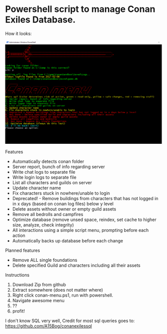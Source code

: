 # Powershell script to manage Conan Exiles Database.

How it looks:

![alt text](https://github.com/Wrexthor/Conan-Menu/blob/master/menu.PNG?raw=true "Logo Title Text 1")

Features
* Automatically detects conan folder
* Server report, bunch of info regarding server
* Write chat logs to separate file
* Write login logs to separate file
* List all characters and guilds on server
* Update character name
* Fix characters stuck in nowhere/unable to login
* Deprecated! - Remove buildings from characters that has not logged in in x days (based on conan log files) below y level
* Delete assets without owner or empty guild assets
* Remove all bedrolls and campfires
* Optimize database (remove unsed space, reindex, set cache to higher size, analyze, check integrity)
* All interactions using a simple script menu, prompting before each action
* Automatically backs up database before each change

Planned features
* Remove ALL single foundations
* Delete specified Guild and characters including all their assets

Instructions
 1. Download Zip from github
 2. Extract somewhere (does not matter where)
 3. Right click conan-menu.ps1, run with powershell.
 4. Navigate awesome menu
 5. ??
 6. profit!

I don't know SQL very well, Credit for most sql queries goes to: https://github.com/A15Bog/conanexilessql
